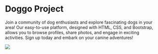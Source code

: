# Doggo Project 

Join a community of dog enthusiasts and explore fascinating dogs in your area! Our easy-to-use platform, designed with HTML, CSS, and Bootstrap, allows you to browse profiles, share photos, and engage in exciting activities. Sign up today and embark on your canine adventures!


<img src="![CSS-Logo](https://github.com/user-attachments/assets/5acfad43-4e31-4d3d-a226-6dad4fb1a445)">


